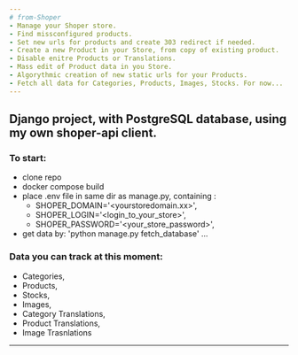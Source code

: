```yaml
---
# from-Shoper
- Manage your Shoper store.
- Find missconfigured products.
- Set new urls for products and create 303 redirect if needed.
- Create a new Product in your Store, from copy of existing product.
- Disable enitre Products or Translations.
- Mass edit of Product data in you Store.
- Algorythmic creation of new static urls for your Products.
- Fetch all data for Categories, Products, Images, Stocks. For now...
---
```

## Django project, with PostgreSQL database, using my own shoper-api client.
### To start:
  - clone repo
  - docker compose build
  - place .env file in same dir as manage.py, containing :
    - SHOPER_DOMAIN='<yourstoredomain.xx>',
    - SHOPER_LOGIN='<login_to_your_store>',
    - SHOPER_PASSWORD='<your_store_password>',
  - get data by: 'python manage.py fetch_database' ...
### Data you can track at this moment:
  - Categories,
  - Products,
  - Stocks,
  - Images,
  - Category Translations,
  - Product Translations,
  - Image Trasnlations
  ---